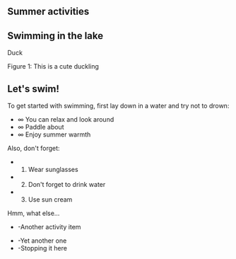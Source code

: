 ## Summer activities

## Swimming in the lake

Duck

Figure 1: This is a cute duckling

## Let's swim!

To get started with swimming, first lay down in a water and try not to drown:

- ∞ You can relax and look around
- ∞ Paddle about
- ∞ Enjoy summer warmth

Also, don't forget:

- 1. Wear sunglasses
- 2. Don't forget to drink water
- 3. Use sun cream

Hmm, what else…

- -Another activity item
<!-- page break -->
- -Yet another one
- -Stopping it here

